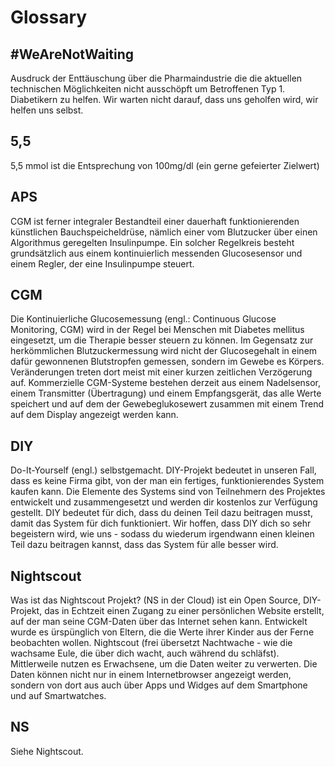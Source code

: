 # Glossary

## #WeAreNotWaiting

Ausdruck der Enttäuschung über die Pharmaindustrie die die aktuellen technischen Möglichkeiten nicht ausschöpft um Betroffenen Typ 1. Diabetikern zu helfen.
Wir warten nicht darauf, dass uns geholfen wird, wir helfen uns selbst.

## 5,5

5,5 mmol ist die Entsprechung von 100mg/dl (ein gerne gefeierter Zielwert)

## APS

CGM ist ferner integraler Bestandteil einer dauerhaft funktionierenden künstlichen Bauchspeicheldrüse, nämlich einer vom Blutzucker über einen Algorithmus geregelten Insulinpumpe. Ein solcher Regelkreis besteht grundsätzlich aus einem kontinuierlich messenden Glucosesensor und einem Regler, der eine Insulinpumpe steuert.

## CGM

 Die Kontinuierliche Glucosemessung (engl.: Continuous Glucose Monitoring, CGM) wird in der Regel bei Menschen mit Diabetes mellitus eingesetzt, um die Therapie besser steuern zu können. Im Gegensatz zur herkömmlichen Blutzuckermessung wird nicht der Glucosegehalt in einem dafür gewonnenen  Blutstropfen gemessen, sondern im Gewebe es Körpers. Veränderungen treten dort meist mit einer kurzen zeitlichen Verzögerung auf. 
 Kommerzielle CGM-Systeme bestehen derzeit aus einem Nadelsensor, einem Transmitter (Übertragung) und einem Empfangsgerät, das alle Werte speichert und auf dem der Gewebeglukosewert zusammen mit einem Trend auf dem Display angezeigt werden kann. 

## DIY

Do-It-Yourself (engl.) selbstgemacht. 
DIY-Projekt bedeutet in unseren Fall, dass es keine Firma gibt, von der man ein fertiges, funktionierendes System kaufen kann. Die Elemente des Systems sind von Teilnehmern des Projektes entwickelt und zusammengesetzt und werden dir kostenlos zur Verfügung gestellt. DIY bedeutet für dich, dass du deinen Teil dazu beitragen musst, damit das System für dich funktioniert. Wir hoffen, dass DIY dich so sehr begeistern wird, wie uns - sodass du wiederum irgendwann einen kleinen Teil dazu beitragen kannst, dass das System für alle besser wird.

## Nightscout

Was ist das Nightscout Projekt? (NS in der Cloud) ist ein Open Source, DIY-Projekt, das in Echtzeit einen Zugang zu einer persönlichen Website erstellt, auf der man seine CGM-Daten über das Internet sehen kann. Entwickelt wurde es ürspünglich von Eltern, die die Werte ihrer Kinder aus der Ferne beobachten wollen. Nightscout (frei übersetzt Nachtwache - wie die wachsame Eule, die über dich wacht, auch während du schläfst).  Mittlerweile nutzen es Erwachsene, um die Daten weiter zu verwerten. Die Daten können nicht nur in einem Internetbrowser angezeigt werden, sondern von dort aus auch über Apps und Widges auf dem Smartphone und auf Smartwatches. 

## NS

Siehe Nightscout.